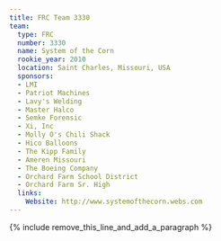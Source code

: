 ```yaml
---
title: FRC Team 3330
team:
  type: FRC
  number: 3330
  name: System of the Corn
  rookie_year: 2010
  location: Saint Charles, Missouri, USA
  sponsors:
  - LMI
  - Patriot Machines
  - Lavy's Welding
  - Master Halco
  - Semke Forensic
  - Xi, Inc
  - Molly O's Chili Shack
  - Hico Balloons
  - The Kipp Family
  - Ameren Missouri
  - The Boeing Company
  - Orchard Farm School District
  - Orchard Farm Sr. High
  links:
    Website: http://www.systemofthecorn.webs.com
---
```


{% include remove_this_line_and_add_a_paragraph %}